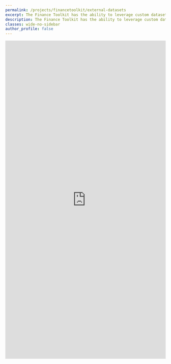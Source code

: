 ```yaml
---
permalink: /projects/financetoolkit/external-datasets
excerpt: The Finance Toolkit has the ability to leverage custom datasets from any data provider as well. This makes it possible to work with your preferred data and not be limited to the data source the Finance Toolkit currently provides.
description: The Finance Toolkit has the ability to leverage custom datasets from any data provider as well. This makes it possible to work with your preferred data and not be limited to the data source the Finance Toolkit currently provides.
classes: wide-no-sidebar
author_profile: false
---
```


<iframe name="iframe1" id="iframe1" src="https://nbviewer.org/github/JerBouma/FinanceToolkit/blob/main/examples/Finance%20Toolkit%20-%205.%20Using%20External%20Datasets.ipynb" frameborder="0" border="0" cellspacing="0" width="100%" height="1000px" style="border-style: none"></iframe>
